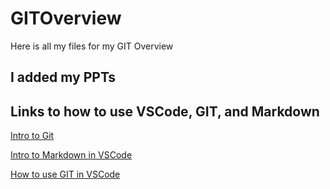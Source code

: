 # GITOverview

Here is all my files for my GIT Overview

## I added my PPTs

## Links to how to use VSCode, GIT, and Markdown

[Intro to Git]( https://www.youtube.com/watch?v=SWYqp7iY_Tc)

[Intro to Markdown in VSCode]( https://www.youtube.com/watch?v=pTCROLZLhDM)

[How to use GIT in VSCode]( https://www.youtube.com/watch?v=F2DBSH2VoHQ)
